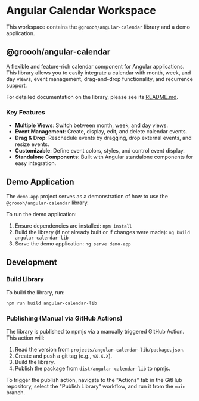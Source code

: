 # Angular Calendar Workspace

This workspace contains the `@groooh/angular-calendar` library and a demo application.

## @groooh/angular-calendar

A flexible and feature-rich calendar component for Angular applications. This library allows you to easily integrate a calendar with month, week, and day views, event management, drag-and-drop functionality, and recurrence support.

For detailed documentation on the library, please see its [README.md](./projects/angular-calendar-lib/README.md).

### Key Features

*   **Multiple Views**: Switch between month, week, and day views.
*   **Event Management**: Create, display, edit, and delete calendar events.
*   **Drag & Drop**: Reschedule events by dragging, drop external events, and resize events.
*   **Customizable**: Define event colors, styles, and control event display.
*   **Standalone Components**: Built with Angular standalone components for easy integration.

## Demo Application

The `demo-app` project serves as a demonstration of how to use the `@groooh/angular-calendar` library.

To run the demo application:

1.  Ensure dependencies are installed: `npm install`
2.  Build the library (if not already built or if changes were made): `ng build angular-calendar-lib`
3.  Serve the demo application: `ng serve demo-app`

## Development

### Build Library

To build the library, run:

```bash
npm run build angular-calendar-lib
```

### Publishing (Manual via GitHub Actions)

The library is published to npmjs via a manually triggered GitHub Action. This action will:

1.  Read the version from `projects/angular-calendar-lib/package.json`.
2.  Create and push a git tag (e.g., `vX.X.X`).
3.  Build the library.
4.  Publish the package from `dist/angular-calendar-lib` to npmjs.

To trigger the publish action, navigate to the "Actions" tab in the GitHub repository, select the "Publish Library" workflow, and run it from the `main` branch.
